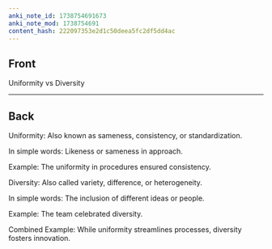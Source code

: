 ```yaml
---
anki_note_id: 1738754691673
anki_note_mod: 1738754691
content_hash: 222097353e2d1c50deea5fc2df5dd4ac
---
```


## Front

Uniformity vs Diversity

<hr/>

## Back

Uniformity: Also known as sameness, consistency, or standardization.  
  
In simple words: Likeness or sameness in approach.  
  
Example: The uniformity in procedures ensured consistency.  
  
Diversity: Also called variety, difference, or heterogeneity.  
  
In simple words: The inclusion of different ideas or people.  
  
Example: The team celebrated diversity.  
  
Combined Example: While uniformity streamlines processes, diversity fosters innovation.